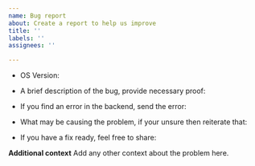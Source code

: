 ```yaml
---
name: Bug report
about: Create a report to help us improve
title: ''
labels: ''
assignees: ''

---
```


- OS Version: 

- A brief description of the bug, provide necessary proof: 

- If you find an error in the backend, send the error: 

- What may be causing the problem, if your unsure then reiterate that:

- If you have a fix ready, feel free to share:


**Additional context**
Add any other context about the problem here.
